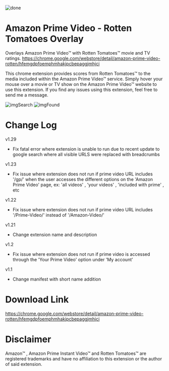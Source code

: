 ![done](https://user-images.githubusercontent.com/37064367/67810093-2a487080-fa57-11e9-87ec-7ce0832c501a.png)

# Amazon Prime Video - Rotten Tomatoes Overlay
Overlays Amazon Prime Video™ with Rotten Tomatoes™ movie and TV ratings.
https://chrome.google.com/webstore/detail/amazon-prime-video-rotten/hfemgdpfoemphmhakjpcbepaggjmhjci

This chrome extension provides scores from Rotten Tomatoes™ to the media included within the Amazon Prime Video™ service.
Simply hover your mouse over a movie or TV show on the Amazon Prime Video™ website to use this extension. 
If you find any issues using this extension, feel free to send me a message.

![imgSearch](https://user-images.githubusercontent.com/37064367/67810601-1fdaa680-fa58-11e9-993c-0bbc60a841ab.jpg)
![imgFound](https://user-images.githubusercontent.com/37064367/67810619-2406c400-fa58-11e9-93d0-720b3f13600f.jpg)

# Change Log
v1.29
- Fix fatal error where extension is unable to run due to recent update to google search where all visible URLS were replaced with breadcrumbs

v1.23
- Fix issue where extension does not run if prime video URL includes '/gp/' when the user accesses the different options on the 'Amazon Prime Video' page, ex: 'all videos' , 'your videos' , 'included with prime' , etc

v1.22
- Fix issue where extension does not run if prime video URL includes '/Prime-Video/' instead of '/Amazon-Video/'

v1.21
- Change extension name and description 

v1.2
- Fix issue where extension does not run if prime video is accessed through the 'Your 
  Prime Video' option under 'My account' 

v1.1
- Change manifest with short name addition

# Download Link
https://chrome.google.com/webstore/detail/amazon-prime-video-rotten/hfemgdpfoemphmhakjpcbepaggjmhjci

# Disclaimer
Amazon™ , Amazon Prime Instant Video™ and Rotten Tomatoes™ are registered trademarks and have no affiliation to this extension or the author of said extension.
